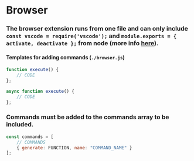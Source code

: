 # Browser
### The browser extension runs from one file and can only include `const vscode = require('vscode');` and `module.exports = { activate, deactivate };` from node (more info [here](https://code.visualstudio.com/api/extension-guides/web-extensions#web-extension-main-file)).
#### Templates for adding commands (`./browser.js`)
```js
function execute() {
    // CODE
};
```
```js
async function execute() {
    // CODE
};
```
### Commands must be added to the commands array to be included.
```js
const commands = [
    // COMMANDS
    { generate: FUNCTION, name: "COMMAND_NAME" }
];
```